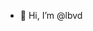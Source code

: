 - 👋 Hi, I’m @lbvd

<!---
lbvd/lbvd is a ✨ special ✨ repository because its `README.md` (this file) appears on your GitHub profile.
You can click the Preview link to take a look at your changes.
--->
